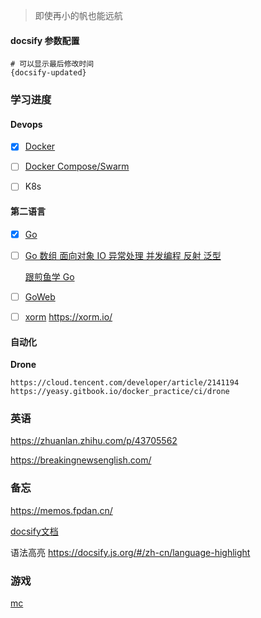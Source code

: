 > 即使再小的帆也能远航



#### docsify 参数配置

```shell
# 可以显示最后修改时间
{docsify-updated}
```



### 学习进度

#### Devops

- [x] [Docker](https://www.bilibili.com/video/BV1og4y1q7M4)
- [ ] [Docker Compose/Swarm](https://www.kuangstudy.com/course/play/1573900140073697282)
- [ ] K8s



#### 第二语言

- [x] [Go](https://www.bilibili.com/video/BV1ae41157o9)

- [ ] [Go 数组 面向对象 IO 异常处理 并发编程 反射 泛型 ](https://www.bilibili.com/video/BV1ME411Y71o?p=140&vd_source=150e14a0b41214a2cefba3617654aaa6)

  [跟煎鱼学 Go](https://eddycjy.com/go-categories/)

  

- [ ] [GoWeb ](https://www.bilibili.com/video/BV1nJ411D7P4/?vd_source=150e14a0b41214a2cefba3617654aaa6)

- [ ] [xorm](https://www.bilibili.com/video/BV17P4y1R7Ji/?vd_source=150e14a0b41214a2cefba3617654aaa6) https://xorm.io/



#### 自动化

**Drone** 

```
https://cloud.tencent.com/developer/article/2141194
https://yeasy.gitbook.io/docker_practice/ci/drone
```



 

### 英语

https://zhuanlan.zhihu.com/p/43705562

https://breakingnewsenglish.com/



### 备忘

https://memos.fpdan.cn/

[docsify文档](https://docsify.js.org/#/zh-cn/)

语法高亮 https://docsify.js.org/#/zh-cn/language-highlight



### 游戏

[mc](https://blog.colinx.one/posts/minecraft%E4%B8%8A%E4%BA%91%E7%AC%94%E8%AE%B0-mc%E6%9C%8D%E5%8A%A1%E5%99%A8%E5%BF%AB%E9%80%9F%E6%90%AD%E5%BB%BAmod%E6%8E%A8%E8%8D%90%E6%80%A7%E8%83%BD%E4%BC%98%E5%8C%96/)
